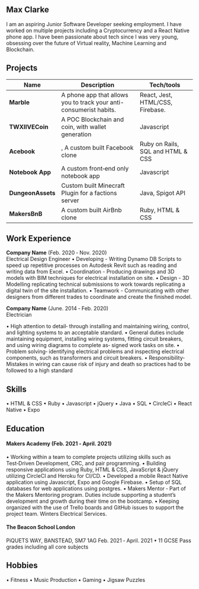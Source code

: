 ## Max Clarke

I am an aspiring Junior Software Developer seeking employment. I have worked on multiple projects including a Cryptocurrency and a React Native phone app. I have been passionate about tech since I was very young, obsessing over the future of Virtual reality, Machine Learning and Blockchain.

## Projects

| Name                         | Description       | Tech/tools        |
| ---------------------------- | ----------------- | ----------------- |
| **Marble**            | A phone app that allows you to track your anti-consumerist habits. | React, Jest, HTML/CSS, Firebase. |
| **TWXIIVECoin** | A POC Blockchain and coin, with wallet generation | Javascript              |
| **Acebook** | , A custom built Facebook clone | Ruby on Rails, SQL and HTML & CSS              |
| **Notebook App** | A custom front‑end only notebook app | Javascript              |
| **DungeonAssets** |Custom built Minecraft Plugin for a factions server | Java, Spigot API           |
| **MakersBnB** | A custom built AirBnb clone | Ruby, HTML & CSS              |

## Work Experience

**Company Name** (Feb. 2020 ‑ Nov. 2020)  
Electrical Design Engineer
• Developing - Writing Dynamo DB Scripts to speed up repetitive processes on Autodesk Revit such as reading and writing data from Excel.
• Coordination - Producing drawings and 3D models with BIM techniques for electrical installation on site.
• Design - 3D Modelling replicating technical submissions to work towards replicating a digital twin of the site installation.
• Teamwork - Communicating with other designers from different trades to coordinate and create the finished model.


**Company Name** (June. 2014 ‑ Feb. 2020)  
Electrician

• High attention to detail‑ through installing and maintaining wiring, control, and lighting systems to an acceptable standard.
• General duties include maintaining equipment, installing wiring systems, fitting circuit breakers, and using wiring diagrams to complete as‑
signed work tasks on site.
• Problem solving‑ identifying electrical problems and inspecting electrical components, such as transformers and circuit breakers.
• Responsibility‑ Mistakes in wiring can cause risk of injury and death so practices had to be followed to a high standard

## Skills

• HTML & CSS
• Ruby
• Javascript
• jQuery
• Java
• SQL
• CircleCi
• React Native
• Expo

## Education

#### Makers Academy (Feb. 2021 ‑ April. 2021)

• Working within a team to complete projects utilizing skills such as Test‑Driven Development, CRC, and pair programming.
• Building responsive applications using Ruby, HTML & CSS, JavaScript & jQuery utilizing CircleCI and Heroku for CI/CD.
• Developed a mobile React Native application using Javascript, Expo and Google Firebase.
• Setup of SQL databases for web applications using postgres.
• Makers Mentor ‑ Part of the Makers Mentoring program. Duties include supporting a student’s development and growth during their time on
the bootcamp.
• Keeping organized with the use of Trello boards and GitHub issues to support the project team.
Winters Electrical Services. 

#### The Beacon School London

PiQUETS WAY, BANSTEAD, SM7 1AG Feb. 2021 ‑ April. 2021
• 11 GCSE Pass grades including all core subjects

## Hobbies

• Fitness
• Music Production
• Gaming
• Jigsaw Puzzles
